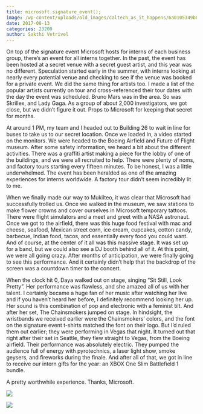```yaml
---
title: microsoft.signature_event();
image: /wp-content/uploads/old_images/caltech_as_it_happens/6a0105349b8251970b01b7c90e5099970b.jpg
date: 2017-08-13
categories: 23200
author: Sakthi Vetrivel
---
```


On top of the signature event Microsoft hosts for interns of each business group, there’s an event for all interns together. In the past, the event has been hosted at a secret venue with a secret guest artist, and this year was no different. Speculation started early in the summer, with interns looking at nearly every potential venue and checking to see if the venue was booked for a private event. We did the same thing for artists too. I made a list of the popular artists currently on tour and cross-referenced their tour dates with the day the event was scheduled. Bruno Mars was in the area. So was Skrillex, and Lady Gaga. As a group of about 2,000 investigators, we got close, but we didn’t figure it out. Props to Microsoft for keeping that secret for months.

At around 1 PM, my team and I headed out to Building 26 to wait in line for buses to take us to our secret location. Once we loaded in, a video started on the monitors. We were headed to the Boeing Airfield and Future of Flight museum. After some safety information, we heard a bit about the different activities. There was a graffiti artist making a piece for the lobby of one of the buildings, and we were all recruited to help. There were plenty of noms, and factory tours starting every fifteen minutes. To be honest, I was a little underwhelmed. The event has been heralded as one of the amazing experiences for interns worldwide. A factory tour didn’t seem incredibly lit to me.

When we finally made our way to Mukilteo, it was clear that Microsoft had successfully trolled us. Once we walked in the museum, we saw stations to make flower crowns and cover ourselves in Microsoft temporary tattoos. There were flight simulators and a meet and greet with a NASA astronaut. Once we got to the airfield, there was this huge food festival with mac and cheese, seafood, Mexican street corn, ice cream, cupcakes, cotton candy, barbecue, Indian food, tacos, and essentially every food you could want. And of course, at the center of it all was this massive stage. It was set up for a band, but we could also see a DJ booth behind all of it. At this point, we were all going crazy. After months of anticipation, we were finally going to see this performance. And it certainly didn’t help that the backdrop of the screen was a countdown timer to the concert.

When the clock hit 0, Daya walked out on stage, singing “Sit Still, Look Pretty”. Her performance was flawless, and she amazed all of us with her talent. I certainly became a huge fan of her music after watching her live and if you haven’t heard her before, I definitely recommend looking her up. Her sound is this combination of pop and electronic with a feminist tilt. And after her set, The Chainsmokers jumped on stage. In hindsight, the wristbands we received earlier were the Chainsmokers’ colors, and the font on the signature event t-shirts matched the font on their logo. But I’d ruled them out earlier; they were performing in Vegas that night. It turned out that right after their set in Seattle, they flew straight to Vegas, from the Boeing airfield. Their performance was absolutely electric. They pumped the audience full of energy with pyrotechnics, a laser light show, smoke geysers, and fireworks during the finale. And after all of that, we got in line to receive our intern gifts for the year: an XBOX One Slim Battlefield 1 bundle.

A pretty worthwhile experience. Thanks, Microsoft.


![](/old_images/caltech_as_it_happens/6a0105349b8251970b01b7c90e50aa970b.png)

![](/old_images/caltech_as_it_happens/6a0105349b8251970b01b8d2989c47970c.png)
